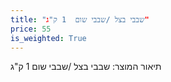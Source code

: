 ```yaml
---
title: "שבבי בצל /שבבי שום  1 ק"ג"
price: 55
is_weighted: True
---
```


תיאור המוצר: שבבי בצל /שבבי שום  1 ק"ג
